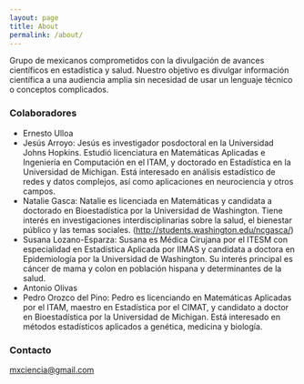 ```yaml
---
layout: page
title: About
permalink: /about/
---
```


Grupo de mexicanos comprometidos con la divulgación de avances científicos en estadística y salud. Nuestro objetivo es divulgar información científica a una audiencia amplia sin necesidad de usar un lenguaje técnico o conceptos complicados.

### Colaboradores

* Ernesto Ulloa
* Jesús Arroyo: Jesús es investigador posdoctoral en la Universidad Johns Hopkins. Estudió licenciatura en Matemáticas Aplicadas e Ingeniería en Computación en el ITAM, y doctorado en Estadística en la Universidad de Michigan. Está interesado en análisis estadístico de redes y datos complejos, así como aplicaciones en neurociencia y otros campos.
* Natalie Gasca: Natalie es licenciada en Matemáticas y candidata a doctorado en Bioestadística por la Universidad de Washington. Tiene interés en investigaciones interdisciplinarias sobre la salud, el bienestar público y las temas sociales. (http://students.washington.edu/ncgasca/)
* Susana Lozano-Esparza: Susana es Médica Cirujana por el ITESM con especialidad en Estadística Aplicada por IIMAS y candidata a doctora en Epidemiología por la Universidad de Washington. Su interés principal es cáncer de mama y colon en población hispana y determinantes de la salud.
* Antonio Olivas
* Pedro Orozco del Pino: Pedro es licenciando en Matemáticas Aplicadas por el ITAM, maestro en  Estadística por el CIMAT, y candidato a doctor en Bioestadística por la Universidad de Michigan. Está interesado en métodos estadísticos aplicados a genética, medicina y biología.


### Contacto

[mxciencia@gmail.com](mailto:mxciencia@gmail.com)
